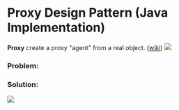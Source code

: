 # Proxy Design Pattern (Java Implementation)

**Proxy** create a proxy "agent" from a real object. ([wiki]())
![](https://github.com/shamy1st/design-pattern-proxy-java/blob/main/proxy-uml.png)
### Problem: 

### Solution:
![](https://github.com/shamy1st/design-pattern-proxy-java/blob/main/proxy-solution-uml.png)
